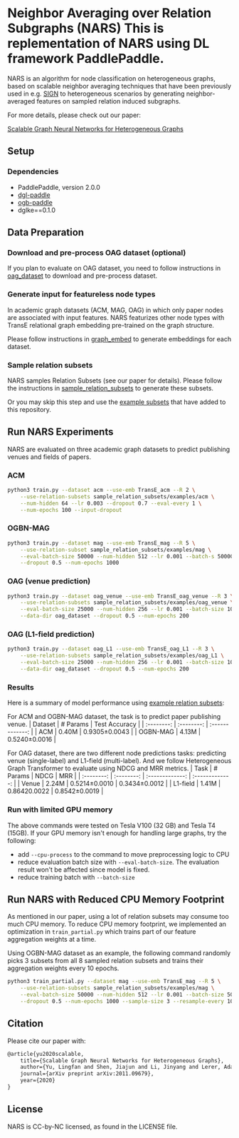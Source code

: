 Neighbor Averaging over Relation Subgraphs (NARS)
This is replementation of NARS using DL framework PaddlePaddle.
=================
NARS is an algorithm for node classification on heterogeneous graphs, based on
scalable neighbor averaging techniques that have been previously used in e.g.
[SIGN](https://arxiv.org/abs/2004.11198) to heterogeneous scenarios by
generating neighbor-averaged features on sampled relation induced subgraphs.

For more details, please check out our paper:

[Scalable Graph Neural Networks for Heterogeneous Graphs](https://arxiv.org/abs/2011.09679)


Setup
-------------------
### Dependencies
- PaddlePaddle, version 2.0.0
- [dgl-paddle](https://gitee.com/littledesk/dgl)
- [ogb-paddle](https://gitee.com/littledesk/ogb-paddle)
- dglke==0.1.0

 
Data Preparation
------------------------
### Download and pre-process OAG dataset (optional)
If you plan to evaluate on OAG dataset, you need to follow instructions in
[oag_dataset](./oag_dataset) to download and pre-process dataset.

### Generate input for featureless node types
In academic graph datasets (ACM, MAG, OAG) in which only paper nodes are
associated with input features. NARS featurizes other node types with TransE
relational graph embedding pre-trained on the graph structure.

Please follow instructions in [graph_embed](./graph_embed) to generate
embeddings for each dataset.

### Sample relation subsets
NARS samples Relation Subsets (see our paper for details). Please follow the
instructions in [sample_relation_subsets](./sample_relation_subsets) to
generate these subsets.

Or you may skip this step and use the [example
subsets](./sample_relation_subsets/examples) that have added to this
repository.

Run NARS Experiments
------------------------
NARS are evaluated on three academic graph datasets to predict publishing
venues and fields of papers.

### ACM
```bash
python3 train.py --dataset acm --use-emb TransE_acm --R 2 \
    --use-relation-subsets sample_relation_subsets/examples/acm \
    --num-hidden 64 --lr 0.003 --dropout 0.7 --eval-every 1 \
    --num-epochs 100 --input-dropout
```

### OGBN-MAG
```bash
python3 train.py --dataset mag --use-emb TransE_mag --R 5 \
    --use-relation-subset sample_relation_subsets/examples/mag \
    --eval-batch-size 50000 --num-hidden 512 --lr 0.001 --batch-s 50000 \
    --dropout 0.5 --num-epochs 1000
```

### OAG (venue prediction)
```bash
python3 train.py --dataset oag_venue --use-emb TransE_oag_venue --R 3 \
    --use-relation-subsets sample_relation_subsets/examples/oag_venue \
    --eval-batch-size 25000 --num-hidden 256 --lr 0.001 --batch-size 1000 \
    --data-dir oag_dataset --dropout 0.5 --num-epochs 200
```

### OAG (L1-field prediction)
```bash
python3 train.py --dataset oag_L1 --use-emb TransE_oag_L1 --R 3 \
    --use-relation-subsets sample_relation_subsets/examples/oag_L1 \
    --eval-batch-size 25000 --num-hidden 256 --lr 0.001 --batch-size 1000 \
    --data-dir oag_dataset --dropout 0.5 --num-epochs 200
```

### Results
Here is a summary of model performance using [example relation
subsets](./sample_relation_subsets/examples):

For ACM and OGBN-MAG dataset, the task is to predict paper publishing venue.
| Dataset    | # Params   | Test Accuracy   |
| :--------: | :--------: | :-------------: |
| ACM        | 0.40M      | 0.9305±0.0043   |
| OGBN-MAG   | 4.13M      | 0.5240±0.0016   |

For OAG dataset, there are two different node predictions tasks: predicting
venue (single-label) and L1-field (multi-label). And we follow Heterogeneous
Graph Transformer to evaluate using NDCG and MRR metrics.
| Task       | # Params   | NDCG            | MRR             |
| :--------: | :--------: | :-------------: | :-------------: |
| Venue      | 2.24M      | 0.5214±0.0010   | 0.3434±0.0012   |
| L1-field   | 1.41M      | 0.86420.0022    | 0.8542±0.0019   |



### Run with limited GPU memory
The above commands were tested on Tesla V100 (32 GB) and Tesla T4 (15GB). If
your GPU memory isn't enough for handling large graphs, try the following:
- add `--cpu-process` to the command to move preprocessing logic to CPU
- reduce evaluation batch size with `--eval-batch-size`. The evaluation result won't be affected since model is fixed.
- reduce training batch with `--batch-size`


Run NARS with Reduced CPU Memory Footprint
------------------------
As mentioned in our paper, using a lot of relation subsets may consume too much
CPU memory. To reduce CPU memory footprint, we implemented an optimization in
`train_partial.py` which trains part of our feature aggregation weights at a
time.

Using OGBN-MAG dataset as an example, the following command randomly picks 3
subsets from all 8 sampled relation subsets and trains their aggregation
weights every 10 epochs.
```bash
python3 train_partial.py --dataset mag --use-emb TransE_mag --R 5 \
    --use-relation-subsets sample_relation_subsets/examples/mag \
    --eval-batch-size 50000 --num-hidden 512 --lr 0.001 --batch-size 50000 \
    --dropout 0.5 --num-epochs 1000 --sample-size 3 --resample-every 10
```

Citation
--------------------------
Please cite our paper with:
```tex
@article{yu2020scalable,
    title={Scalable Graph Neural Networks for Heterogeneous Graphs},
    author={Yu, Lingfan and Shen, Jiajun and Li, Jinyang and Lerer, Adam},
    journal={arXiv preprint arXiv:2011.09679},
    year={2020}
}
```

License
--------------------------
NARS is CC-by-NC licensed, as found in the LICENSE file.
